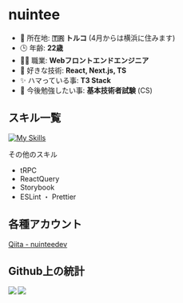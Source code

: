 # nuintee
- 🏡 所在地: **🇹🇷 トルコ** (4月からは横浜に住みます)
- 🕒 年齢: **22歳**
- 🧑‍💻 職業: **Webフロントエンドエンジニア**
- 🔧 好きな技術: **React, Next.js, TS**
- ✨ ハマっている事: **T3 Stack**
- 🌱 今後勉強したい事: **基本技術者試験** (CS)

<!--現在22歳の横浜在住WEBフロントエンドエンジニアです。 最近T3 Stackが好きです。 -->

## スキル一覧
[![My Skills](https://skillicons.dev/icons?i=js,ts,nodejs,react,next,prisma,html,css,tailwind,jest,docker,webpack,firebase)](https://skillicons.dev)

その他のスキル
- tRPC
- ReactQuery
- Storybook
- ESLint ・ Prettier

## 各種アカウント
[Qiita - nuinteedev](https://qiita.com/nuinteedev)

## Github上の統計

<a href="https://github.com/nuintee/github-readme-stats">
  <img align="left" src="https://github-readme-stats.vercel.app/api?username=nuintee" />
</a>
<a href="https://github.com/nuintee/github-readme-stats">
  <img align="left" src="https://github-readme-stats.vercel.app/api/top-langs/?username=nuintee" />
</a>
